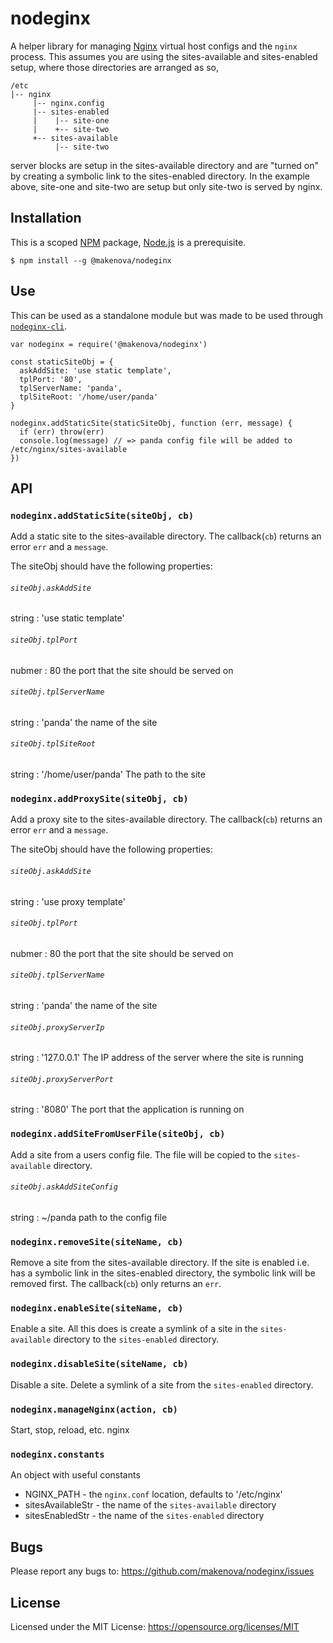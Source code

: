 # nodeginx

A helper library for managing [Nginx](https://www.nginx.com) virtual
host configs and the `nginx` process. This assumes you are using the
sites-available and sites-enabled setup, where those directories are arranged as
so,

```
/etc
|-- nginx
     |-- nginx.config
     |-- sites-enabled
     |    |-- site-one
     |    +-- site-two
     +-- sites-available
          |-- site-two
```

server blocks are setup in the sites-available directory and are "turned on"
by creating a symbolic link to the sites-enabled directory. In the example
above, site-one and site-two are setup but only site-two is served by nginx.

## Installation

This is a scoped [NPM](https://www.npmjs.com) package, [Node.js](https://nodejs.org/en/)
is a prerequisite.

```
$ npm install --g @makenova/nodeginx
```

## Use

This can be used as a standalone module but was made to be used through [`nodeginx-cli`](https://github.com/makenova/nodeginx-cli).

```
var nodeginx = require('@makenova/nodeginx')

const staticSiteObj = {
  askAddSite: 'use static template',
  tplPort: '80',
  tplServerName: 'panda',
  tplSiteRoot: '/home/user/panda'
}

nodeginx.addStaticSite(staticSiteObj, function (err, message) {
  if (err) throw(err)
  console.log(message) // => panda config file will be added to /etc/nginx/sites-available
})
```

## API

### `nodeginx.addStaticSite(siteObj, cb)`

Add a static site to the sites-available directory. The callback(`cb`) returns an error `err` and a `message`.

The siteObj should have the following properties:

###### `siteObj.askAddSite `

string : 'use static template'

###### `siteObj.tplPort`

nubmer : 80 the port that the site should be served on

###### `siteObj.tplServerName`

string : 'panda' the name of the site

###### `siteObj.tplSiteRoot`

string : '/home/user/panda' The path to the site

### `nodeginx.addProxySite(siteObj, cb)`

Add a proxy site to the sites-available directory. The callback(`cb`) returns an error `err` and a `message`.

The siteObj should have the following properties:

###### `siteObj.askAddSite `

string : 'use proxy template'

###### `siteObj.tplPort`

nubmer : 80 the port that the site should be served on

###### `siteObj.tplServerName`

string : 'panda' the name of the site

###### `siteObj.proxyServerIp`

string : '127.0.0.1' The IP address of the server where the site is running

###### `siteObj.proxyServerPort`

string : '8080' The port that the application is running on

### `nodeginx.addSiteFromUserFile(siteObj, cb)`

Add a site from a users config file. The file will be copied to the `sites-available` directory.

###### `siteObj.askAddSiteConfig`

string : ~/panda path to the config file

### `nodeginx.removeSite(siteName, cb)`

Remove a site from the sites-available directory. If the site is enabled i.e.
has a symbolic link in the sites-enabled directory, the symbolic link will be
removed first. The callback(`cb`) only returns an `err`.

### `nodeginx.enableSite(siteName, cb)`

Enable a site. All this does is create a symlink of a site in the
`sites-available` directory to the `sites-enabled` directory.

### `nodeginx.disableSite(siteName, cb)`

Disable a site. Delete a symlink of a site from the `sites-enabled` directory.

### `nodeginx.manageNginx(action, cb)`

Start, stop, reload, etc. nginx

### `nodeginx.constants`

An object with useful constants

  * NGINX_PATH - the `nginx.conf` location, defaults to '/etc/nginx'
  * sitesAvailableStr - the name of the `sites-available` directory
  * sitesEnabledStr - the name of the `sites-enabled` directory

## Bugs
Please report any bugs to: <https://github.com/makenova/nodeginx/issues>

## License

Licensed under the MIT License: <https://opensource.org/licenses/MIT>
